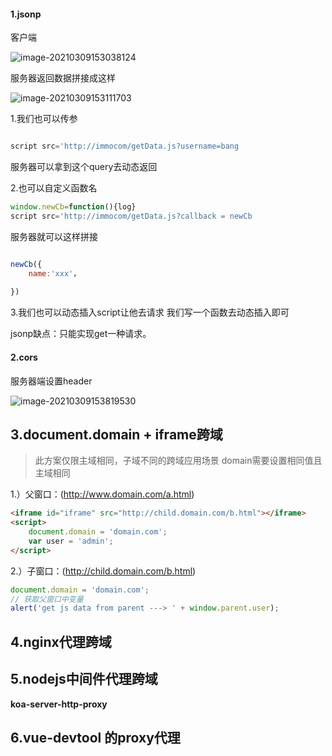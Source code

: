 #### 1.jsonp



客户端

![image-20210309153038124](C:\Users\legion\AppData\Roaming\Typora\typora-user-images\image-20210309153038124.png)

服务器返回数据拼接成这样

![image-20210309153111703](C:\Users\legion\AppData\Roaming\Typora\typora-user-images\image-20210309153111703.png)

1.我们也可以传参

```js

script src='http://immocom/getData.js?username=bang
```

服务器可以拿到这个query去动态返回

2.也可以自定义函数名

```js
window.newCb=function(){log}
script src='http://immocom/getData.js?callback = newCb
```

服务器就可以这样拼接

```js

newCb({
	name:'xxx'，
    
})
```

3.我们也可以动态插入script让他去请求 我们写一个函数去动态插入即可

jsonp缺点：只能实现get一种请求。

#### 2.cors

服务器端设置header

![image-20210309153819530](C:\Users\legion\AppData\Roaming\Typora\typora-user-images\image-20210309153819530.png)

## 3.document.domain + iframe跨域

> 此方案仅限主域相同，子域不同的跨域应用场景 domain需要设置相同值且主域相同

1.）父窗口：(http://www.domain.com/a.html)

```html
<iframe id="iframe" src="http://child.domain.com/b.html"></iframe>
<script>
    document.domain = 'domain.com';
    var user = 'admin';
</script>
```

2.）子窗口：(http://child.domain.com/b.html)

```javascript
document.domain = 'domain.com';
// 获取父窗口中变量
alert('get js data from parent ---> ' + window.parent.user);
```

## **4.nginx代理跨域**

## 5.nodejs中间件代理跨域

**koa-server-http-proxy**

## **6.vue-devtool 的proxy代理**